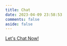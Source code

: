 ```yaml
---
title: Chat
date: 2023-04-09 23:58:53
comments: false
aside: false
---
```


[Let's Chat Now!](https://chat.guofan.fun)
